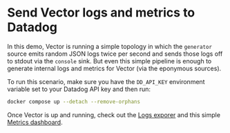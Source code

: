 # Send Vector logs and metrics to Datadog

In this demo, Vector is running a simple topology in which the `generator` source emits random JSON
logs twice per second and sends those logs off to stdout via the `console` sink. But even this
simple pipeline is enough to generate internal logs and metrics for Vector (via the eponymous
sources).

To run this scenario, make sure you have the `DD_API_KEY` environment variable set to your Datadog
API key and then run:

```bash
docker compose up --detach --remove-orphans
```

Once Vector is up and running, check out the [Logs exporer][logs] and this simple
[Metrics dashboard][metrics].

[logs]: https://app.datadoghq.com/logs?query=%40tag%3Avector_internal
[metrics]: https://app.datadoghq.com/metric/explorer?live=true&tile_size=m&exp_metric=vector.events_in_total&exp_agg=avg&exp_row_type=metric
